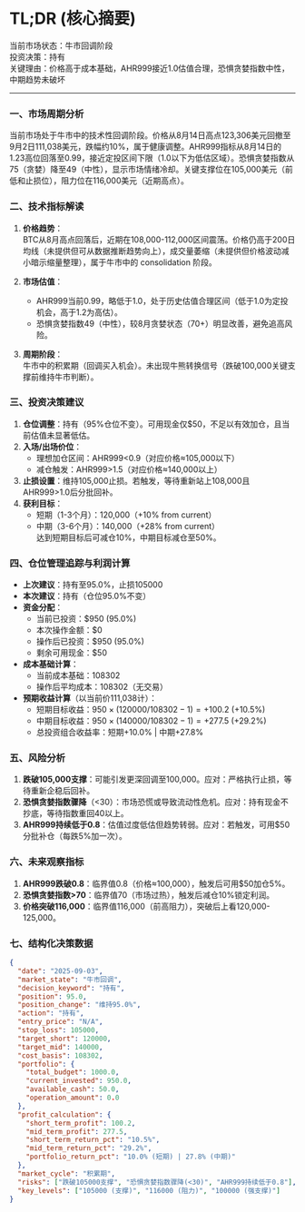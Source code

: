# TL;DR (核心摘要)
当前市场状态：牛市回调阶段  
投资决策：持有  
关键理由：价格高于成本基础，AHR999接近1.0估值合理，恐惧贪婪指数中性，中期趋势未破坏  

---

### 一、市场周期分析
当前市场处于牛市中的技术性回调阶段。价格从8月14日高点123,306美元回撤至9月2日111,038美元，跌幅约10%，属于健康调整。AHR999指标从8月14日的1.23高位回落至0.99，接近定投区间下限（1.0以下为低估区域）。恐惧贪婪指数从75（贪婪）降至49（中性），显示市场情绪冷却。关键支撑位在105,000美元（前低和止损位），阻力位在116,000美元（近期高点）。

### 二、技术指标解读
1. **价格趋势**：  
   BTC从8月高点回落后，近期在108,000-112,000区间震荡。价格仍高于200日均线（未提供但可从数据推断趋势向上），成交量萎缩（未提供但价格波动减小暗示缩量整理），属于牛市中的 consolidation 阶段。

2. **市场估值**：  
   - AHR999当前0.99，略低于1.0，处于历史估值合理区间（低于1.0为定投机会，高于1.2为高估）。  
   - 恐惧贪婪指数49（中性），较8月贪婪状态（70+）明显改善，避免追高风险。

3. **周期阶段**：  
   牛市中的积累期（回调买入机会）。未出现牛熊转换信号（跌破100,000关键支撑前维持牛市判断）。

### 三、投资决策建议
1. **仓位调整**：持有（95%仓位不变）。可用现金仅$50，不足以有效加仓，且当前估值未显著低估。  
2. **入场/出场价位**：  
   - 理想加仓区间：AHR999<0.9（对应价格≈105,000以下）  
   - 减仓触发：AHR999>1.5（对应价格≈140,000以上）  
3. **止损设置**：维持105,000止损。若触发，等待重新站上108,000且AHR999>1.0后分批回补。  
4. **获利目标**：  
   - 短期（1-3个月）：120,000（+10% from current）  
   - 中期（3-6个月）：140,000（+28% from current）  
   达到短期目标后可减仓10%，中期目标减仓至50%。

### 四、仓位管理追踪与利润计算
- **上次建议**：持有至95.0%，止损105000  
- **本次建议**：持有（仓位95.0%不变）  
- **资金分配**：  
  - 当前已投资：$950 (95.0%)  
  - 本次操作金额：$0  
  - 操作后已投资：$950 (95.0%)  
  - 剩余可用现金：$50  
- **成本基础计算**：  
  - 当前成本基础：108302  
  - 操作后平均成本：108302（无交易）  
- **预期收益计算**（以当前价111,038计）：  
  - 短期目标收益：$950 × (120000/108302 -1) = +$100.2 (+10.5%)  
  - 中期目标收益：$950 × (140000/108302 -1) = +$277.5 (+29.2%)  
  - 总投资组合收益率：短期+10.0% | 中期+27.8%

### 五、风险分析
1. **跌破105,000支撑**：可能引发更深回调至100,000。应对：严格执行止损，等待重新企稳后回补。  
2. **恐惧贪婪指数骤降**（<30）：市场恐慌或导致流动性危机。应对：持有现金不抄底，等待指数重回40以上。  
3. **AHR999持续低于0.8**：估值过度低估但趋势转弱。应对：若触发，可用$50分批补仓（每跌5%加一次）。

### 六、未来观察指标
1. **AHR999跌破0.8**：临界值0.8（价格≈100,000），触发后可用$50加仓5%。  
2. **恐惧贪婪指数>70**：临界值70（市场过热），触发后减仓10%锁定利润。  
3. **价格突破116,000**：临界值116,000（前高阻力），突破后上看120,000-125,000。

### 七、结构化决策数据
```json
{
  "date": "2025-09-03",
  "market_state": "牛市回调",
  "decision_keyword": "持有",
  "position": 95.0,
  "position_change": "维持95.0%",
  "action": "持有",
  "entry_price": "N/A",
  "stop_loss": 105000,
  "target_short": 120000,
  "target_mid": 140000,
  "cost_basis": 108302,
  "portfolio": {
    "total_budget": 1000.0,
    "current_invested": 950.0,
    "available_cash": 50.0,
    "operation_amount": 0.0
  },
  "profit_calculation": {
    "short_term_profit": 100.2,
    "mid_term_profit": 277.5,
    "short_term_return_pct": "10.5%",
    "mid_term_return_pct": "29.2%",
    "portfolio_return_pct": "10.0% (短期) | 27.8% (中期)"
  },
  "market_cycle": "积累期",
  "risks": ["跌破105000支撑", "恐惧贪婪指数骤降(<30)", "AHR999持续低于0.8"],
  "key_levels": ["105000 (支撑)", "116000 (阻力)", "100000 (强支撑)"]
}
```